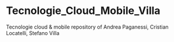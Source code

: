 # Tecnologie_Cloud_Mobile_Villa
 Tecnologie cloud & mobile repository of Andrea Paganessi, Cristian Locatelli, Stefano Villa
